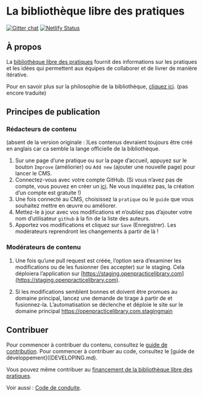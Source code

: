 # La bibliothèque libre des pratiques
[![Gitter chat](https://badges.gitter.im/gitterHQ/gitter.png)](https://gitter.im/openpracticelibrary/) [![Netlify Status](https://api.netlify.com/api/v1/badges/2f44b7cd-f0eb-4f8b-9ade-51a338a7d1aa/deploy-status)](https://app.netlify.com/sites/openpracticelibrary/deploys)

## À propos

La [bibliothèque libre des pratiques](https://openpracticelibrary.com) 
fournit des informations sur les pratiques et les idées 
qui permettent aux équipes de collaborer et de livrer de manière itérative. 

Pour en savoir plus sur la philosophie de la bibliothèque, 
[cliquez ici](https://openpracticelibrary.com/about). (pas encore traduite)

## Principes de publication

### Rédacteurs de contenu

(absent de la version originale : )Les contenus devraient toujours être créé en anglais car ca semble la lange officielle de la bibliothèque.
 
1. Sur une page d’une pratique ou sur la page d’accueil, 
appuyez sur le bouton  `Improve` (améliorier) ou `Add new` (ajouter une nouvelle page) 
pour lancer le CMS.
2. Connectez-vous avec votre compte GitHub. 
(Si vous n’avez pas de compte, vous pouvez en créer un [ici](https://github.com/join). 
Ne vous inquiétez pas, la création d’un compte est gratuite !)
3. Une fois connecté au CMS, choisissez la `pratique` ou le `guide` que vous souhaitez mettre en œuvre ou améliorer.
4. Mettez-le à jour avec vos modifications et n’oubliez pas d’ajouter votre nom d’utilisateur `github`
à la fin de la liste des auteurs.
5. Apportez vos modifications et cliquez sur `Save` (Enregistrer).
Les modérateurs reprendront les changements à partir de là !

### Modérateurs de contenu

1. Une fois qu’une pull request est créée,
l’option sera d’examiner les modifications ou de les fusionner (les accepter) sur le staging. 
Cela déploiera l’application sur [https://staging.openpracticelibrary.com](https://staging.openpracticelibrary.com).

2. Si les modifications semblent bonnes et doivent être promues au domaine principal, lancez une demande de tirage à partir de et fusionnez-la. L’automatisation se déclenche et déploie le site sur le domaine principal https://openpracticelibrary.com.stagingmain

## Contribuer

Pour commencer à contribuer du contenu, consultez le [guide de contribution](https://openpracticelibrary.com/page/contribution-guide). 
Pour commencer à contribuer au code, consultez le [guide de développement]((DEVELOPING.md).

Vous pouvez même contribuer au [financement de la bibliothèque libre des pratiques](https://opencollective.com/openpracticelibrary).

Voir aussi : [Code de conduite](CODE_OF_CONDUCT.md).

